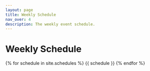 ```yaml
---
layout: page
title: Weekly Schedule
nav_over: 4
description: The weekly event schedule.
---
```


# Weekly Schedule

{% for schedule in site.schedules %} {{ schedule }} {% endfor %}